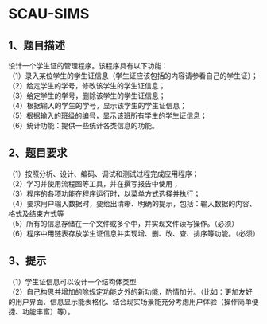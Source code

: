 # SCAU-SIMS
## 1、题目描述
   设计一个学生证的管理程序。该程序具有以下功能：  
   （1）录入某位学生的学生证信息（学生证应该包括的内容请参看自己的学生证）；  
   （2）给定学生的学号，修改该学生的学生证信息；  
   （3）给定学生的学号，删除该学生的学生证信息；  
   （4）根据输入的学生的学号，显示该学生的学生证信息；  
   （5）根据输入的班级的编号，显示该班所有学生的学生证信息；  
   （6）统计功能：提供一些统计各类信息的功能。
## 2、题目要求
   （1）按照分析、设计、编码、调试和测试过程完成应用程序；  
   （2）学习并使用流程图等工具，并在撰写报告中使用；  
   （3）程序的各项功能在程序运行时，以菜单方式选择并执行；  
   （4）要求用户输入数据时，要给出清晰、明确的提示，包括：输入数据的内容、格式及结束方式等  
   （5）所有的信息存储在一个文件或多个中，并实现文件读写操作。（必须）  
   （6）程序中用链表存放学生证信息并实现增、删、改、查、排序等功能。（必须）
## 3、提示  
   （1）学生证信息可以设计一个结构体类型  
   （2）自己构思并增加的除规定功能之外的新功能，酌情加分。（比如：更加友好的用户界面、信息显示能表格化、结合现实场景能充分考虑用户体验（操作简单便捷、功能丰富）等）。
